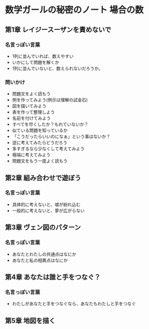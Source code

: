 # 数学ガールの秘密のノート 場合の数

## 第1章 レイジースーザンを責めないで

### 名言っぽい言葉

- 1列に並んでいれば、数えやすい
- いかにして問題を解くか
- 1列に並んでいないと、数えられないだろうか。



### 問いかけ

- 問題文をよく読もう
- 例を作ってみよう(例示は理解の試金石)
- 図を描いてみよう
- 表を作って整理しよう
- 名前を付けてみよう
- すべてを尽くしたか？もれていないか？
- 似ている問題を知っているか
- 「こうだったらいいのになぁ」という事はないか？
- 逆に考えてみたらどうだろう
- 多すぎるなら少なくして考えてみよう
- 極端に考えてみよう
- 問題文をもう一度よく読もう



## 第2章 組み合わせで遊ぼう

### 名言っぽい言葉

- 具体的に考えないと、嘘が紛れ込む
- 一般的に考えないと、夢が広がらない



## 第3章 ヴェン図のパターン

### 名言っぽい言葉

- あなたとわたしの共通点はなにか
- あなたと私の相異点はなにか



## 第4章 あなたは誰と手をつなぐ？

### 名言っぽい言葉

- わたしがあなたと手をつなぐなら、あなたもわたしと手をつなぐ



## 第5章 地図を描く

